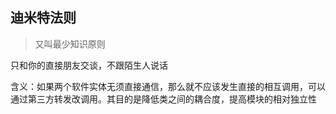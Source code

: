 ## 迪米特法则

> 又叫最少知识原则

只和你的直接朋友交谈，不跟陌生人说话

含义：如果两个软件实体无须直接通信，那么就不应该发生直接的相互调用，可以通过第三方转发改调用。其目的是降低类之间的耦合度，提高模块的相对独立性



